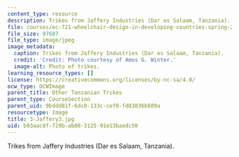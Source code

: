 ```yaml
---
content_type: resource
description: Trikes from Jaffery Industries (Dar es Salaam, Tanzania).
file: courses/ec-721-wheelchair-design-in-developing-countries-spring-2009/b93aac0f729bab08312591e13baedc50_3-Jaffery3.jpg
file_size: 97687
file_type: image/jpeg
image_metadata:
  caption: Trikes from Jaffery Industries (Dar es Salaam, Tanzania).
  credit: 'Credit: Photo courtesy of Amos G. Winter.'
  image-alt: Photo of trikes.
learning_resource_types: []
license: https://creativecommons.org/licenses/by-nc-sa/4.0/
ocw_type: OCWImage
parent_title: Other Tanzanian Trikes
parent_type: CourseSection
parent_uid: 9bddd81f-6dc0-133c-cef0-fd83036b889a
resourcetype: Image
title: 3-Jaffery3.jpg
uid: b93aac0f-729b-ab08-3125-91e13baedc50
---
```

Trikes from Jaffery Industries (Dar es Salaam, Tanzania).